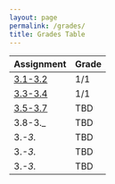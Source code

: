 ```yaml
---
layout: page
permalink: /grades/
title: Grades Table
---
```

|Assignment|Grade|
|---|---|
|[3.1-3.2](https://iconicshark3.github.io/ColinMills/week-13/big-idea-3/2022/11/18/expressions-and-strings.html)|1/1|
|[3.3-3.4](https://iconicshark3.github.io/ColinMills/week%2013/2022/11/28/lesson-1-Homework.html)|1/1|
|[3.5-3.7](https://iconicshark3.github.io/ColinMills/week%2013/2022/11/30/homework.html)|TBD|
|3.8-3._|TBD|
|3._-3._|TBD|
|3._-3._|TBD|
|3._-3._|TBD|
